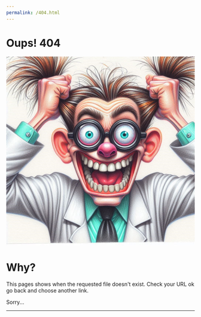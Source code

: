 ```yaml
---
permalink: /404.html
---
```


# Oups! 404

![404 Crazy Scientist](images/404-crazy.jpg)

# Why?

This pages shows when the requested file doesn't exist. Check your URL ok go back and choose another link.

Sorry...

---
